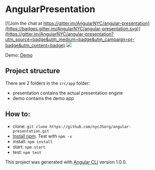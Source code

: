 # AngularPresentation

[![Join the chat at https://gitter.im/AngularNYC/angular-presentation](https://badges.gitter.im/AngularNYC/angular-presentation.svg)](https://gitter.im/AngularNYC/angular-presentation?utm_source=badge&utm_medium=badge&utm_campaign=pr-badge&utm_content=badge)
<a href="https://codeclimate.com/github/nycJSorg/angular-presentation/coverage"><img src="https://codeclimate.com/github/nycJSorg/angular-presentation/badges/coverage.svg" /></a>

Demo: [Demo](https://angular-presentation.firebaseapp.com/)

## Project structure
There are 2 folders in the `src/app` folder:

* presentation contains the actual presentation engine
* demo contains the demo app


## How to: 
- clone: `git clone https://github.com/nycJSorg/angular-presentation.git`
- [Install npm](https://nodejs.org/en/download/). Test with `npm -v`
- install: `npm install`
- start: `npm start`
- test: `npm test`

This project was generated with [Angular CLI](https://github.com/angular/angular-cli) version 1.0.0.
